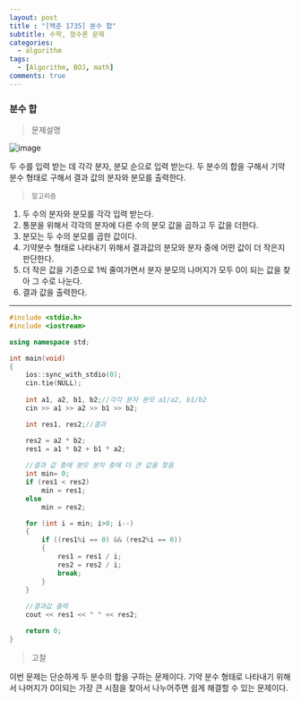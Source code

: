 ```yaml
---
layout: post
title : "[백준 1735] 분수 합"
subtitle: 수학, 정수론 문제
categories:
  - algorithm
tags:
  - [Algorithm, BOJ, math]
comments: true
---
```


### 분수 합

> 문제설명   

![image](https://user-images.githubusercontent.com/55472510/116842261-e9668480-ac16-11eb-8aa9-32b9ea426105.png)


두 수를 입력 받는 데 각각 분자, 분모 순으로 입력 받는다. 두 분수의 합을 구해서 기약분수 형태로 구해서 결과 값의 분자와 분모를 출력한다. 

> `알고리즘`
1. 두 수의 분자와 분모를 각각 입력 받는다.
2. 통분을 위해서 각각의 분자에 다른 수의 분모 값을 곱하고 두 값을 더한다.
3. 분모는 두 수의 분모를 곱한 값이다.
4. 기약분수 형태로 나타내기 위해서 결과값의 분모와 분자 중에 어떤 값이 더 작은지 판단한다.
5. 더 작은 값을 기준으로 1씩 줄여가면서 분자 분모의 나머지가 모두 0이 되는 값을 찾아 그 수로 나눈다.
6. 결과 값을 출력한다.
 

***
   
   

```cpp
#include <stdio.h>
#include <iostream>

using namespace std;

int main(void)
{
	ios::sync_with_stdio(0);
	cin.tie(NULL);
	
	int a1, a2, b1, b2;//각각 분자 분모 a1/a2, b1/b2
	cin >> a1 >> a2 >> b1 >> b2;

	int res1, res2;//결과 

	res2 = a2 * b2;
	res1 = a1 * b2 + b1 * a2;
	
	//결과 값 중에 분모 분자 중에 더 큰 값을 찾음
	int min= 0;
	if (res1 < res2)
		min = res1;
	else
		min = res2;

	for (int i = min; i>0; i--)
	{
		if ((res1%i == 0) && (res2%i == 0))
		{
			res1 = res1 / i;
			res2 = res2 / i;
			break;
		}
	}
	
	//결과값 출력 
	cout << res1 << " " << res2;

	return 0;
}

```   
> 고찰   

이번 문제는 단순하게 두 분수의 합을 구하는 문제이다. 기약 분수 형태로 나타내기 위해서 나머지가 0이되는 가장 큰 시점을 찾아서 나누어주면 쉽게 해결할 수 있는 문제이다. 


